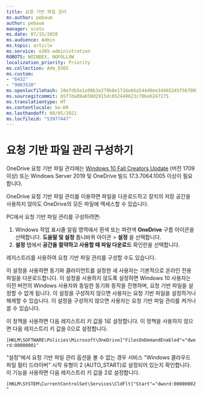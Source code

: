 ```yaml
---
title: 요청 기반 파일 관리
ms.author: pebaum
author: pebaum
manager: scotv
ms.date: 07/15/2020
ms.audience: Admin
ms.topic: article
ms.service: o365-administration
ROBOTS: NOINDEX, NOFOLLOW
localization_priority: Priority
ms.collection: Adm_O365
ms.custom:
- "6432"
- "9003530"
ms.openlocfilehash: 10efdb5e1a90b3e279b8e1716e66a544d0ee34465245f5670930d8a9364a8cc3
ms.sourcegitcommit: b5f7da89a650d2915dc652449623c78be6247175
ms.translationtype: HT
ms.contentlocale: ko-KR
ms.lasthandoff: 08/05/2021
ms.locfileid: "53977447"
---
```

# <a name="configure-files-on-demand"></a>요청 기반 파일 관리 구성하기

OneDrive 요청 기반 파일 관리에는 [Windows 10 Fall Creators Update](https://go.microsoft.com/fwlink/p/?linkid=859040) (버전 1709 이상) 또는 Windows Server 2019 및 OneDrive 빌드 17.3.7064.1005 이상이 필요합니다.

OneDrive 요청 기반 파일 관리를 이용하면 파일을 다운로드하고 장치의 저장 공간을 사용하지 않아도 OneDrive의 모든 파일에 액세스할 수 있습니다.

PC에서 요청 기반 파일 관리를 구성하려면:

1. Windows 작업 표시줄 알림 영역에서 흰색 또는 파란색 **OneDrive** 구름 아이콘을 선택합니다. **도움말 및 설정** 톱니바퀴 아이콘 > **설정** 을 선택합니다.
2. **설정** 탭에서 **공간을 절약하고 사용할 때 파일 다운로드** 확인란을 선택합니다.  

레지스트리를 사용하여 요청 기반 파일 관리를 구성할 수도 있습니다.

이 설정을 사용하면 동기화 클라이언트를 설정한 새 사용자는 기본적으로 온라인 전용 파일을 다운로드합니다. 이 설정을 사용하지 않도록 설정하면 Windows 10 사용자는 이전 버전의 Windows 사용자와 동일한 동기화 동작을 진행하며, 요청 기반 파일을 설정할 수 없게 됩니다. 이 설정을 구성하지 않으면 사용자는 요청 기반 파일을 설정하거나 해제할 수 있습니다. 이 설정을 구성하지 않으면 사용자는 요청 기반 파일 관리를 켜거나 끌 수 있습니다.

이 정책을 사용하면 다음 레지스트리 키 값을 1로 설정합니다. 이 정책을 사용하지 않으면 다음 레지스트리 키 값을 0으로 설정합니다.

`[HKLM\SOFTWARE\Policies\Microsoft\OneDrive]"FilesOnDemandEnabled"="dword:00000001"`

“설정”에서 요청 기반 파일 관리 옵션을 볼 수 없는 경우 서비스 "Windows 클라우드 파일 필터 드라이버" 시작 유형이 2 (AUTO_START)로 설정되어 있는지 확인합니다. 이 기능을 사용하면 다음 레지스트리 키 값을 2로 설정합니다.

`[HKLM\SYSTEM\CurrentControlSet\Services\CldFlt]"Start"="dword:00000002"`
